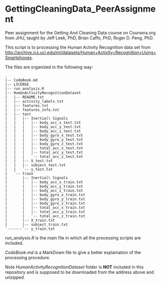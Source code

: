 GettingCleaningData_PeerAssignment
==================================

Peer assignment for the Getting And Cleaning Data course on Coursera.org from JHU, taught by Jeff Leek, PhD, Brian Caffo, PhD, Roger D. Peng, PhD.

This script is to processing the Human Activity Recognition data set from http://archive.ics.uci.edu/ml/datasets/Human+Activity+Recognition+Using+Smartphones. 

The files are organized in the following way:
```
.
|-- CodeBook.md
|-- LICENSE
|-- run_analysis.R
|-- HumanActivityRecognitionDataset
|   |-- README.txt
|   |-- activity_labels.txt
|   |-- features.txt
|   |-- features_info.txt
|   |-- test
|   |   |-- Inertial\ Signals
|   |   |   |-- body_acc_x_test.txt
|   |   |   |-- body_acc_y_test.txt
|   |   |   |-- body_acc_z_test.txt
|   |   |   |-- body_gyro_x_test.txt
|   |   |   |-- body_gyro_y_test.txt
|   |   |   |-- body_gyro_z_test.txt
|   |   |   |-- total_acc_x_test.txt
|   |   |   |-- total_acc_y_test.txt
|   |   |   `-- total_acc_z_test.txt
|   |   |-- X_test.txt
|   |   |-- subject_test.txt
|   |   `-- y_test.txt
|   `-- train
|       |-- Inertial\ Signals
|       |   |-- body_acc_x_train.txt
|       |   |-- body_acc_y_train.txt
|       |   |-- body_acc_z_train.txt
|       |   |-- body_gyro_x_train.txt
|       |   |-- body_gyro_y_train.txt
|       |   |-- body_gyro_z_train.txt
|       |   |-- total_acc_x_train.txt
|       |   |-- total_acc_y_train.txt
|       |   `-- total_acc_z_train.txt
|       |-- X_train.txt
|       |-- subject_train.txt
`-------`-- y_train.txt
```

_run_analysis.R_ is the main file in which all the processing scripts are included.

_CodeBook.md_ is a MarkDown file to give a better explaination of the processing procedure.

Note _HumanActivityRecognitionDataset_ folder is **NOT** included in this repository and is supposed to be downloaded from the address above and unzipped.
